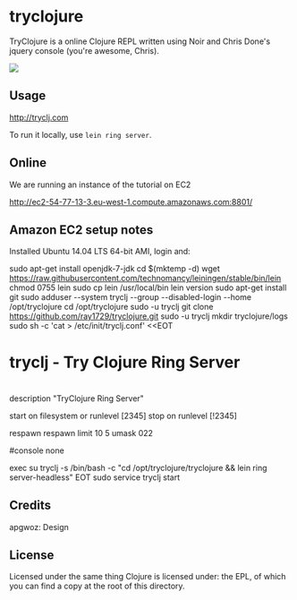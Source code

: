 # tryclojure

TryClojure is a online Clojure REPL written using Noir and Chris Done's jquery console (you're awesome, Chris).

[<img src="https://secure.travis-ci.org/Raynes/tryclojure.png"/>](http://travis-ci.org/Raynes/tryclojure)

## Usage

http://tryclj.com

To run it locally, use `lein ring server`.

## Online

We are running an instance of the tutorial on EC2

http://ec2-54-77-13-3.eu-west-1.compute.amazonaws.com:8801/

## Amazon EC2 setup notes

Installed Ubuntu 14.04 LTS 64-bit AMI, login and:

sudo apt-get install openjdk-7-jdk
cd $(mktemp -d)
wget https://raw.githubusercontent.com/technomancy/leiningen/stable/bin/lein
chmod 0755 lein
sudo cp lein /usr/local/bin
lein version
sudo apt-get install git
sudo adduser --system tryclj --group --disabled-login --home /opt/tryclojure
cd /opt/tryclojure
sudo -u tryclj git clone https://github.com/ray1729/tryclojure.git
sudo -u tryclj mkdir tryclojure/logs
sudo sh -c 'cat > /etc/init/tryclj.conf' <<EOT
# tryclj - Try Clojure Ring Server
#

description     "TryClojure Ring Server"

start on filesystem or runlevel [2345]
stop on runlevel [!2345]

respawn
respawn limit 10 5
umask 022

#console none

exec su tryclj -s /bin/bash -c "cd /opt/tryclojure/tryclojure && lein ring server-headless"
EOT
sudo service tryclj start

## Credits

apgwoz: Design

## License

Licensed under the same thing Clojure is licensed under: the EPL, of which you can find a copy at the root of this directory.
